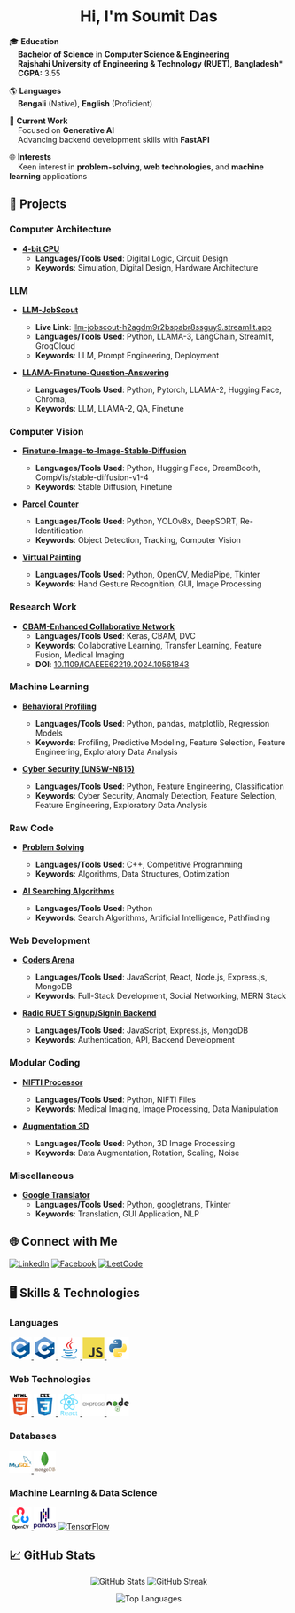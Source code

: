 <h1 align="center">Hi, I'm <b>Soumit Das</b></h1>

🎓 **Education**  
&nbsp;&nbsp;&nbsp;&nbsp;**Bachelor of Science** in **Computer Science & Engineering**  
&nbsp;&nbsp;&nbsp;&nbsp;**Rajshahi University of Engineering & Technology (RUET), Bangladesh***  
&nbsp;&nbsp;&nbsp;&nbsp;**CGPA:** 3.55  

🌎 **Languages**  
&nbsp;&nbsp;&nbsp;&nbsp;**Bengali** (Native), **English** (Proficient)

🔭 **Current Work**  
&nbsp;&nbsp;&nbsp;&nbsp;Focused on **Generative AI**  
&nbsp;&nbsp;&nbsp;&nbsp;Advancing backend development skills with **FastAPI**

🌐 **Interests**  
&nbsp;&nbsp;&nbsp;&nbsp;Keen interest in **problem-solving**, **web technologies**, and **machine learning** applications


## 📂 Projects

### Computer Architecture
- **[4-bit CPU](https://github.com/soumit1803063/4-bit-cpu)**  
  - **Languages/Tools Used**: Digital Logic, Circuit Design
  - **Keywords**: Simulation, Digital Design, Hardware Architecture
### LLM
- **[LLM-JobScout](https://github.com/soumit1803063/LLM-JobScout)**  
  - **Live Link**: [llm-jobscout-h2agdm9r2bspabr8ssguy9.streamlit.app](https://llm-jobscout-h2agdm9r2bspabr8ssguy9.streamlit.app/)
  - **Languages/Tools Used**: Python, LLAMA-3, LangChain, Streamlit, GroqCloud
  - **Keywords**: LLM, Prompt Engineering, Deployment
    
- **[LLAMA-Finetune-Question-Answering](https://github.com/soumit1803063/LLAMA-Finetune-Question-Answerin)**  
  - **Languages/Tools Used**: Python, Pytorch, LLAMA-2, Hugging Face, Chroma, 
  - **Keywords**: LLM, LLAMA-2, QA, Finetune
### Computer Vision
- **[Finetune-Image-to-Image-Stable-Diffusion](https://github.com/soumit1803063/Finetune-Image-to-Image-Stable-Diffusion)**  
  - **Languages/Tools Used**: Python, Hugging Face, DreamBooth, CompVis/stable-diffusion-v1-4
  - **Keywords**: Stable Diffusion, Finetune
    
- **[Parcel Counter](https://github.com/soumit1803063/parcel-counter)**  
  - **Languages/Tools Used**: Python, YOLOv8x, DeepSORT, Re-Identification
  - **Keywords**: Object Detection, Tracking, Computer Vision

- **[Virtual Painting](https://github.com/soumit1803063/virtualpainting)**  
  - **Languages/Tools Used**: Python, OpenCV, MediaPipe, Tkinter
  - **Keywords**: Hand Gesture Recognition, GUI, Image Processing

### Research Work
- **[CBAM-Enhanced Collaborative Network](https://github.com/1803063soumit/CBAM-Enhanced-Collaborative-Network)**  
  - **Languages/Tools Used**: Keras, CBAM, DVC
  - **Keywords**: Collaborative Learning, Transfer Learning, Feature Fusion, Medical Imaging
  - **DOI**: [10.1109/ICAEEE62219.2024.10561843](https://doi.org/10.1109/ICAEEE62219.2024.10561843)

### Machine Learning
- **[Behavioral Profiling](https://github.com/soumit1803063/Behavioral-Profiling)**  
  - **Languages/Tools Used**: Python, pandas, matplotlib, Regression Models
  - **Keywords**: Profiling, Predictive Modeling, Feature Selection, Feature Engineering, Exploratory Data Analysis

- **[Cyber Security (UNSW-NB15)](https://github.com/1803063soumit/UNSWNB15)**  
  - **Languages/Tools Used**: Python, Feature Engineering, Classification
  - **Keywords**: Cyber Security, Anomaly Detection, Feature Selection, Feature Engineering, Exploratory Data Analysis

### Raw Code
- **[Problem Solving](https://github.com/soumit1803063/problem_solving)**  
  - **Languages/Tools Used**: C++, Competitive Programming
  - **Keywords**: Algorithms, Data Structures, Optimization

- **[AI Searching Algorithms](https://github.com/soumit1803063/AI)**  
  - **Languages/Tools Used**: Python
  - **Keywords**: Search Algorithms, Artificial Intelligence, Pathfinding

### Web Development
- **[Coders Arena](https://github.com/soumit1803063/Coders-Arena)**  
  - **Languages/Tools Used**: JavaScript, React, Node.js, Express.js, MongoDB
  - **Keywords**: Full-Stack Development, Social Networking, MERN Stack

- **[Radio RUET Signup/Signin Backend](https://github.com/soumit1803063/radio_ruet_signup_signin_backend)**  
  - **Languages/Tools Used**: JavaScript, Express.js, MongoDB
  - **Keywords**: Authentication, API, Backend Development

### Modular Coding
- **[NIFTI Processor](https://github.com/soumit1803063/NIFTI-Processor)**  
  - **Languages/Tools Used**: Python, NIFTI Files
  - **Keywords**: Medical Imaging, Image Processing, Data Manipulation

- **[Augmentation 3D](https://github.com/soumit1803063/Augmentation-3D)**  
  - **Languages/Tools Used**: Python, 3D Image Processing
  - **Keywords**: Data Augmentation, Rotation, Scaling, Noise

### Miscellaneous
- **[Google Translator](https://github.com/soumit1803063/google_translator)**  
  - **Languages/Tools Used**: Python, googletrans, Tkinter
  - **Keywords**: Translation, GUI Application, NLP

## 🌐 Connect with Me

<p align="left">
    <a href="https://linkedin.com/in/soumit-das-a607642a7" target="blank"><img align="center" src="https://raw.githubusercontent.com/rahuldkjain/github-profile-readme-generator/master/src/images/icons/Social/linked-in-alt.svg" alt="LinkedIn" height="30" width="40" /></a>
    <a href="https://fb.com/somudasctgbn" target="blank"><img align="center" src="https://raw.githubusercontent.com/rahuldkjain/github-profile-readme-generator/master/src/images/icons/Social/facebook.svg" alt="Facebook" height="30" width="40" /></a>
    <a href="https://www.leetcode.com/soumit1803063" target="blank"><img align="center" src="https://raw.githubusercontent.com/rahuldkjain/github-profile-readme-generator/master/src/images/icons/Social/leet-code.svg" alt="LeetCode" height="30" width="40" /></a>
</p>

## 🖥️ Skills & Technologies

### Languages

<p align="left">
    <a href="https://www.cprogramming.com/" target="_blank" rel="noreferrer"> <img src="https://raw.githubusercontent.com/devicons/devicon/master/icons/c/c-original.svg" alt="C" width="40" height="40"/> </a>
    <a href="https://www.w3schools.com/cpp/" target="_blank" rel="noreferrer"> <img src="https://raw.githubusercontent.com/devicons/devicon/master/icons/cplusplus/cplusplus-original.svg" alt="C++" width="40" height="40"/> </a>
    <a href="https://www.java.com" target="_blank" rel="noreferrer"> <img src="https://raw.githubusercontent.com/devicons/devicon/master/icons/java/java-original.svg" alt="Java" width="40" height="40"/> </a>
    <a href="https://developer.mozilla.org/en-US/docs/Web/JavaScript" target="_blank" rel="noreferrer"> <img src="https://raw.githubusercontent.com/devicons/devicon/master/icons/javascript/javascript-original.svg" alt="JavaScript" width="40" height="40"/> </a>
    <a href="https://www.python.org" target="_blank" rel="noreferrer"> <img src="https://raw.githubusercontent.com/devicons/devicon/master/icons/python/python-original.svg" alt="Python" width="40" height="40"/> </a>
</p>

### Web Technologies

<p align="left">
    <a href="https://www.w3.org/html/" target="_blank" rel="noreferrer"> <img src="https://raw.githubusercontent.com/devicons/devicon/master/icons/html5/html5-original-wordmark.svg" alt="HTML5" width="40" height="40"/> </a>
    <a href="https://www.w3schools.com/css/" target="_blank" rel="noreferrer"> <img src="https://raw.githubusercontent.com/devicons/devicon/master/icons/css3/css3-original-wordmark.svg" alt="CSS3" width="40" height="40"/> </a>
    <a href="https://reactjs.org/" target="_blank" rel="noreferrer"> <img src="https://raw.githubusercontent.com/devicons/devicon/master/icons/react/react-original-wordmark.svg" alt="React" width="40" height="40"/> </a>
    <a href="https://expressjs.com" target="_blank" rel="noreferrer"> <img src="https://raw.githubusercontent.com/devicons/devicon/master/icons/express/express-original-wordmark.svg" alt="Express" width="40" height="40"/> </a>
    <a href="https://nodejs.org" target="_blank" rel="noreferrer"> <img src="https://raw.githubusercontent.com/devicons/devicon/master/icons/nodejs/nodejs-original-wordmark.svg" alt="Node.js" width="40" height="40"/> </a>
</p>

### Databases

<p align="left">
    <a href="https://www.mysql.com/" target="_blank" rel="noreferrer"> <img src="https://raw.githubusercontent.com/devicons/devicon/master/icons/mysql/mysql-original-wordmark.svg" alt="MySQL" width="40" height="40"/> </a>
    <a href="https://www.mongodb.com/" target="_blank" rel="noreferrer"> <img src="https://raw.githubusercontent.com/devicons/devicon/master/icons/mongodb/mongodb-original-wordmark.svg" alt="MongoDB" width="40" height="40"/> </a>
</p>

### Machine Learning & Data Science

<p align="left">
    <a href="https://opencv.org/" target="_blank" rel="noreferrer"> <img src="https://raw.githubusercontent.com/devicons/devicon/master/icons/opencv/opencv-original-wordmark.svg" alt="OpenCV" width="40" height="40"/> </a>
    <a href="https://pandas.pydata.org/" target="_blank" rel="noreferrer"> <img src="https://raw.githubusercontent.com/devicons/devicon/master/icons/pandas/pandas-original-wordmark.svg" alt="pandas" width="40" height="40"/> </a>
    <a href="https://www.tensorflow.org/" target="_blank" rel="noreferrer"> <img src="https://www.vectorlogo.zone/logos/tensorflow/tensorflow-icon.svg" alt="TensorFlow" width="40" height="40"/> </a>
</p>

## 📈 GitHub Stats

<p align="center">
  <img width="48%" src="https://github-readme-stats.vercel.app/api?username=soumit1803063&show_icons=true&theme=radical&count_private=true" alt="GitHub Stats" />
  <img width="48%" src="https://github-readme-streak-stats.herokuapp.com/?user=soumit1803063&theme=radical" alt="GitHub Streak" />
</p>

<p align="center">
  <img width="48%" src="https://github-readme-stats.vercel.app/api/top-langs/?username=soumit1803063&layout=compact&theme=radical" alt="Top Languages" />
</p>
